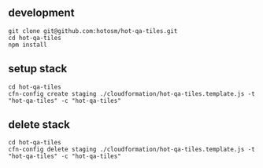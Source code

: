 ## development

`git clone git@github.com:hotosm/hot-qa-tiles.git` </br>
`cd hot-qa-tiles` </br>
`npm install`

## setup stack

`cd hot-qa-tiles` </br>
`cfn-config create staging ./cloudformation/hot-qa-tiles.template.js -t "hot-qa-tiles" -c "hot-qa-tiles"`

## delete stack

`cd hot-qa-tiles` </br>
`cfn-config delete staging ./cloudformation/hot-qa-tiles.template.js -t "hot-qa-tiles" -c "hot-qa-tiles"`
